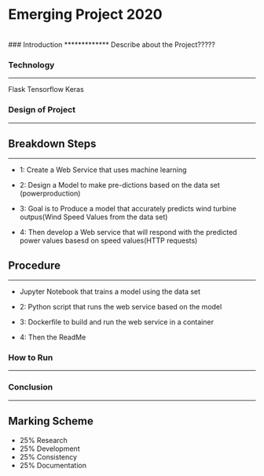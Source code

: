 # Emerging Project 2020
<br>
### Introduction
*************
Describe about the Project?????

### Technology
*******************
Flask
Tensorflow
Keras

### Design of Project
*******************

## Breakdown Steps
*******************
* 1: Create a Web Service that uses machine learning 

* 2: Design a Model to make pre-dictions based on the data set (powerproduction)

* 3: Goal is to Produce a model that accurately predicts wind turbine outpus(Wind Speed Values from the data set)

* 4: Then develop a Web service that will respond with the predicted power values basesd on speed values(HTTP requests)

## Procedure
*******************
*  Jupyter Notebook that trains a model using the data set

* 2: Python script that runs the web service based on the model

* 3: Dockerfile to build and run the web service in a container

* 4: Then the ReadMe

### How to Run
*******************

### Conclusion
*******************

## Marking Scheme
* 25% Research 
* 25% Development
* 25% Consistency
* 25% Documentation
